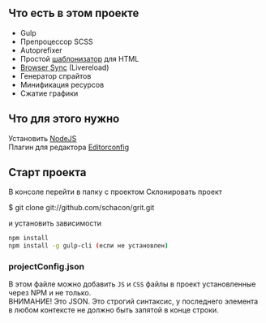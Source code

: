 ## Что есть в этом проекте

* Gulp
* Препроцессор SCSS
* Autoprefixer
* Простой [шаблонизатор](https://www.npmjs.com/package/gulp-file-include) для HTML
* [Browser Sync](https://www.browsersync.io) (Livereload)
* Генератор спрайтов
* Минификация ресурсов
* Сжатие графики

## Что для этого нужно

Установить [NodeJS](https://nodejs.org/en/)  
Плагин для редактора [Editorconfig](http://editorconfig.org)  

## Старт проекта

В консоле перейти в папку с проектом
Склонировать проект  

$ git clone git://github.com/schacon/grit.git

и установить зависимости

```bash
npm install
npm install -g gulp-cli (если не установлен)
```

### projectConfig.json

В этом файле можно добавить `JS` и `CSS` файлы в проект установленные через NPM и не только.  
ВНИМАНИЕ! Это JSON. Это строгий синтаксис, у последнего элемента в любом контексте не должно быть запятой в конце строки.


